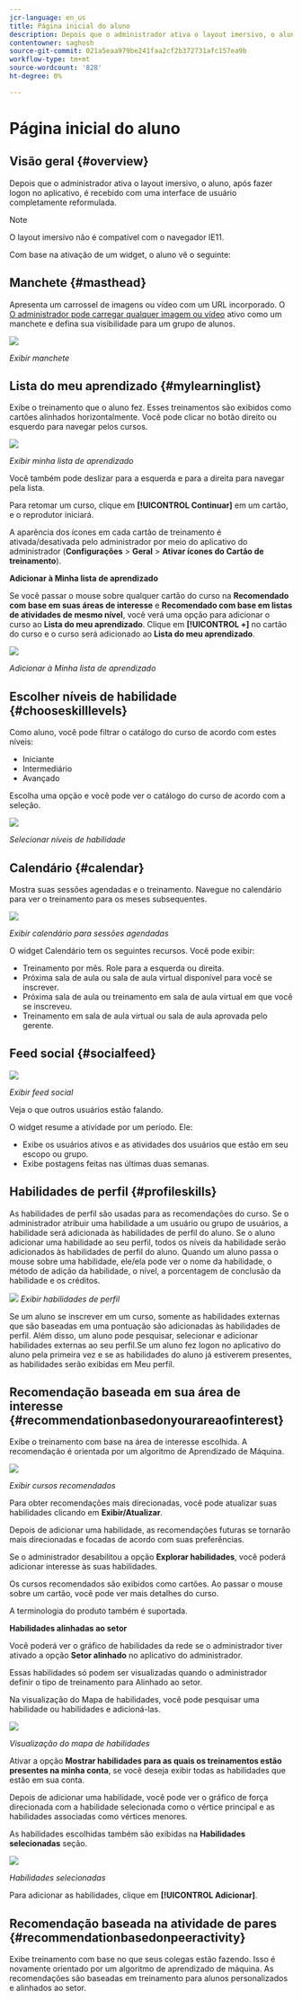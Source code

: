 ```yaml
---
jcr-language: en_us
title: Página inicial do aluno
description: Depois que o administrador ativa o layout imersivo, o aluno, após fazer logon no aplicativo, é recebido com uma interface de usuário completamente reformulada.
contentowner: saghosh
source-git-commit: 021a5eaa979be241faa2cf2b372731afc157ea9b
workflow-type: tm+mt
source-wordcount: '828'
ht-degree: 0%

---
```




# Página inicial do aluno

## Visão geral {#overview}

Depois que o administrador ativa o layout imersivo, o aluno, após fazer logon no aplicativo, é recebido com uma interface de usuário completamente reformulada.

>[!NOTE]
>
>O layout imersivo não é compatível com o navegador IE11.

Com base na ativação de um widget, o aluno vê o seguinte:

## Manchete {#masthead}

Apresenta um carrossel de imagens ou vídeo com um URL incorporado. O [O administrador pode carregar qualquer imagem ou vídeo](../../administrators/feature-summary/announcements.md#masthead) ativo como um manchete e defina sua visibilidade para um grupo de alunos.

![](assets/learner-masthead.png)

*Exibir manchete*

## Lista do meu aprendizado {#mylearninglist}

Exibe o treinamento que o aluno fez. Esses treinamentos são exibidos como cartões alinhados horizontalmente. Você pode clicar no botão direito ou esquerdo para navegar pelos cursos.

![](assets/learner-my-learning-list.png)

*Exibir minha lista de aprendizado*

Você também pode deslizar para a esquerda e para a direita para navegar pela lista.

Para retomar um curso, clique em **[!UICONTROL Continuar]** em um cartão, e o reprodutor iniciará.

A aparência dos ícones em cada cartão de treinamento é ativada/desativada pelo administrador por meio do aplicativo do administrador (**Configurações** > **Geral** > **Ativar ícones do Cartão de treinamento**).

**Adicionar à Minha lista de aprendizado**

Se você passar o mouse sobre qualquer cartão do curso na **Recomendado com base em suas áreas de interesse** e **Recomendado com base em listas de atividades de mesmo nível**, você verá uma opção para adicionar o curso ao **Lista do meu aprendizado**. Clique em **[!UICONTROL +]** no cartão do curso e o curso será adicionado ao **Lista do meu aprendizado**.

![](assets/add-my-learning.png)

*Adicionar à Minha lista de aprendizado*

## Escolher níveis de habilidade {#chooseskilllevels}

Como aluno, você pode filtrar o catálogo do curso de acordo com estes níveis:

* Iniciante
* Intermediário
* Avançado

Escolha uma opção e você pode ver o catálogo do curso de acordo com a seleção.

![](assets/skill-levels.png)

*Selecionar níveis de habilidade*

## Calendário {#calendar}

Mostra suas sessões agendadas e o treinamento. Navegue no calendário para ver o treinamento para os meses subsequentes.

![](assets/learner-calendar.png)

*Exibir calendário para sessões agendadas*

O widget Calendário tem os seguintes recursos. Você pode exibir:

* Treinamento por mês. Role para a esquerda ou direita.
* Próxima sala de aula ou sala de aula virtual disponível para você se inscrever.
* Próxima sala de aula ou treinamento em sala de aula virtual em que você se inscreveu.
* Treinamento em sala de aula virtual ou sala de aula aprovada pelo gerente.

## Feed social {#socialfeed}

![](assets/social-feed.png)

*Exibir feed social*

Veja o que outros usuários estão falando.

O widget resume a atividade por um período. Ele:

* Exibe os usuários ativos e as atividades dos usuários que estão em seu escopo ou grupo.
* Exibe postagens feitas nas últimas duas semanas.

## Habilidades de perfil {#profileskills}

As habilidades de perfil são usadas para as recomendações do curso. Se o administrador atribuir uma habilidade a um usuário ou grupo de usuários, a habilidade será adicionada às habilidades de perfil do aluno. Se o aluno adicionar uma habilidade ao seu perfil, todos os níveis da habilidade serão adicionados às habilidades de perfil do aluno. Quando um aluno passa o mouse sobre uma habilidade, ele/ela pode ver o nome da habilidade, o método de adição da habilidade, o nível, a porcentagem de conclusão da habilidade e os créditos.

![](assets/profile-skills.png)
*Exibir habilidades de perfil*

Se um aluno se inscrever em um curso, somente as habilidades externas que são baseadas em uma pontuação são adicionadas às habilidades de perfil. Além disso, um aluno pode pesquisar, selecionar e adicionar habilidades externas ao seu perfil.Se um aluno fez logon no aplicativo do aluno pela primeira vez e se as habilidades do aluno já estiverem presentes, as habilidades serão exibidas em Meu perfil.

## Recomendação baseada em sua área de interesse {#recommendationbasedonyourareaofinterest}

Exibe o treinamento com base na área de interesse escolhida. A recomendação é orientada por um algoritmo de Aprendizado de Máquina.

![](assets/learner-recommendation.png)

*Exibir cursos recomendados*

Para obter recomendações mais direcionadas, você pode atualizar suas habilidades clicando em **Exibir/Atualizar**.

Depois de adicionar uma habilidade, as recomendações futuras se tornarão mais direcionadas e focadas de acordo com suas preferências.

Se o administrador desabilitou a opção **Explorar habilidades**, você poderá adicionar interesse às suas habilidades.

Os cursos recomendados são exibidos como cartões. Ao passar o mouse sobre um cartão, você pode ver mais detalhes do curso.

A terminologia do produto também é suportada.

**Habilidades alinhadas ao setor**

Você poderá ver o gráfico de habilidades da rede se o administrador tiver ativado a opção **Setor alinhado** no aplicativo do administrador.

Essas habilidades só podem ser visualizadas quando o administrador definir o tipo de treinamento para Alinhado ao setor.

Na visualização do Mapa de habilidades, você pode pesquisar uma habilidade ou habilidades e adicioná-las.

![](assets/learner-add-industry-skills.png)

*Visualização do mapa de habilidades*

Ativar a opção **Mostrar habilidades para as quais os treinamentos estão presentes na minha conta**, se você deseja exibir todas as habilidades que estão em sua conta.

Depois de adicionar uma habilidade, você pode ver o gráfico de força direcionada com a habilidade selecionada como o vértice principal e as habilidades associadas como vértices menores.

As habilidades escolhidas também são exibidas na **Habilidades selecionadas** seção.

![](assets/learner-add-industry-skills-1.png)

*Habilidades selecionadas*

Para adicionar as habilidades, clique em **[!UICONTROL Adicionar]**.

## Recomendação baseada na atividade de pares {#recommendationbasedonpeeractivity}

Exibe treinamento com base no que seus colegas estão fazendo. Isso é novamente orientado por um algoritmo de aprendizado de máquina. As recomendações são baseadas em treinamento para alunos personalizados e alinhados ao setor.
